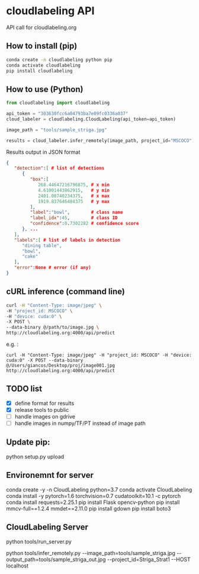 # cloudlabeling API
API call for cloudlabeling.org

## How to install (pip)

```bash
conda create -n cloudlabeling python pip
conda activate cloudlabeling
pip install cloudlabeling
```

## How to use (Python)

```python
from cloudlabeling import cloudlabeling

api_token = "303630fcc6a04793ba7e09fc0336a037"
cloud_labeler = cloudlabeling.CloudLabeling(api_token=api_token)

image_path = "tools/sample_striga.jpg"

results = cloud_labeler.infer_remotely(image_path, project_id="MSCOCO")
```

Results output in JSON format

```json
{
   "detection":[ # list of detections
      {
         "box":[
            268.44647216796875, # x min
            4.61001443862915,   # y min
            2401.08740234375,   # x max
            1919.837646484375   # y max
         ],
         "label":"bowl",        # class name
         "label_idx":45,        # class ID
         "confidence":0.7302282 # confidence score
      }, ...
   ],
   "labels":[ # list of labels in detection
      "dining table",
      "bowl",
      "cake"
   ],
   "error":None # error (if any)
}
```

## cURL inference (command line)

```bash
curl -H "Content-Type: image/jpeg" \
-H "project_id: MSCOCO" \
-H "device: cuda:0" \
-X POST \
--data-binary @/path/to/image.jpg \
http://cloudlabeling.org:4000/api/predict
```

e.g. :

```
curl -H "Content-Type: image/jpeg" -H "project_id: MSCOCO" -H "device: cuda:0" -X POST --data-binary @/Users/giancos/Desktop/proj/image001.jpg http://cloudlabeling.org:4000/api/predict
```

## TODO list

- [x] define format for results
- [x] release tools to public
- [ ] handle images on gdrive
- [ ] handle images in numpy/TF/PT instead of image path

## Update pip:

python setup.py upload


## Environemnt for server

conda create -y -n CloudLabeling python=3.7
conda activate CloudLabeling
conda install -y pytorch=1.6 torchvision=0.7 cudatoolkit=10.1 -c pytorch
conda install requests=2.25.1
pip install Flask opencv-python
pip install mmcv-full==1.2.4 mmdet==2.11.0
pip install gdown
pip install boto3

## CloudLabeling Server

python tools/run_server.py

python tools/infer_remotely.py --image_path=tools/sample_striga.jpg --output_path=tools/sample_striga_out.jpg --project_id=Striga_Strat1 --HOST localhost